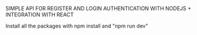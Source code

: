 SIMPLE API FOR REGISTER AND LOGIN AUTHENTICATION WITH NODEJS + INTEGRATION WITH REACT

Install all the packages with npm install and "npm run dev"
